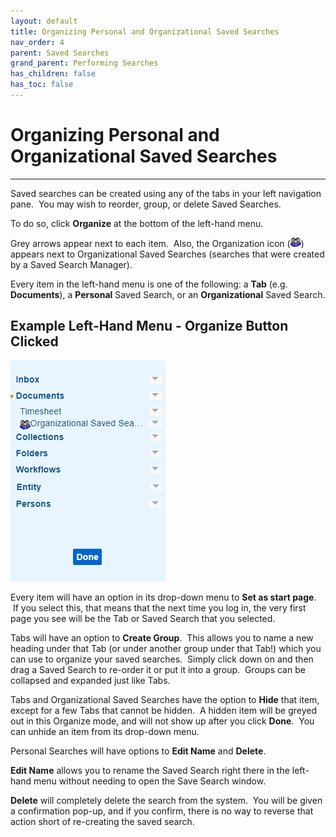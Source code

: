 ```yaml
---
layout: default
title: Organizing Personal and Organizational Saved Searches
nav_order: 4
parent: Saved Searches
grand_parent: Performing Searches
has_children: false
has_toc: false
---
```

# Organizing Personal and Organizational Saved Searches
---
Saved searches can be created using any of the tabs in your left navigation pane.  You may wish to reorder, group, or delete Saved Searches.  

To do so, click **Organize** at the bottom of the left-hand menu.  

Grey arrows appear next to each item.  Also, the Organization icon (![](../../../assets/images/organizational-icon.png)) appears next to Organizational Saved Searches (searches that were created by a Saved Search Manager).

Every item in the left-hand menu is one of the following: a **Tab** (e.g. **Documents**), a **Personal** Saved Search, or an **Organizational** Saved Search.

## Example Left-Hand Menu - Organize Button Clicked  
![Documents Tab - Organize Button Clicked](../../../assets/images/organize-left-nav.png "Documents Tab - Organize Button Clicked")

Every item will have an option in its drop-down menu to **Set as start page**.  If you select this, that means that the next time you log in, the very first page you see will be the Tab or Saved Search that you selected.

Tabs will have an option to **Create Group**.  This allows you to name a new heading under that Tab (or under another group under that Tab!) which you can use to organize your saved searches.  Simply click down on and then drag a Saved Search to re-order it or put it into a group.  Groups can be collapsed and expanded just like Tabs.

Tabs and Organizational Saved Searches have the option to **Hide** that item, except for a few Tabs that cannot be hidden.  A hidden item will be greyed out in this Organize mode, and will not show up after you click **Done**.  You can unhide an item from its drop-down menu.

Personal Searches will have options to **Edit Name** and **Delete**.  

**Edit Name** allows you to rename the Saved Search right there in the left-hand menu without needing to open the Save Search window.  

**Delete** will completely delete the search from the system.  You will be given a confirmation pop-up, and if you confirm, there is no way to reverse that action short of re-creating the saved search.